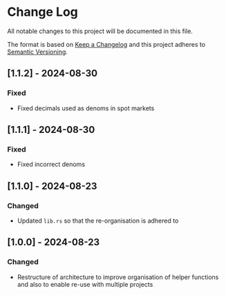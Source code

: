 # Change Log

All notable changes to this project will be documented in this file.

The format is based on [Keep a Changelog](http://keepachangelog.com/)
and this project adheres to [Semantic Versioning](http://semver.org/).

## [1.1.2] - 2024-08-30

### Fixed

- Fixed decimals used as denoms in spot markets

## [1.1.1] - 2024-08-30

### Fixed

- Fixed incorrect denoms

## [1.1.0] - 2024-08-23

### Changed

- Updated `lib.rs` so that the re-organisation is adhered to

## [1.0.0] - 2024-08-23

### Changed

- Restructure of architecture to improve organisation of helper functions and also to enable re-use with multiple projects
